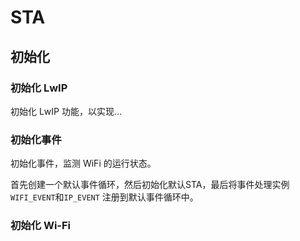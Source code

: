 # STA #

## 初始化 ##

### 初始化 LwIP ###

初始化 LwIP 功能，以实现...

### 初始化事件 ###

初始化事件，监测 WiFi 的运行状态。

首先创建一个默认事件循环，然后初始化默认STA，最后将事件处理实例 `WIFI_EVENT`和`IP_EVENT` 注册到默认事件循环中。

### 初始化 Wi-Fi ###
